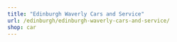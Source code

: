 ```yaml
---
title: "Edinburgh Waverly Cars and Service"
url: /edinburgh/edinburgh-waverly-cars-and-service/
shop: car
---
```

